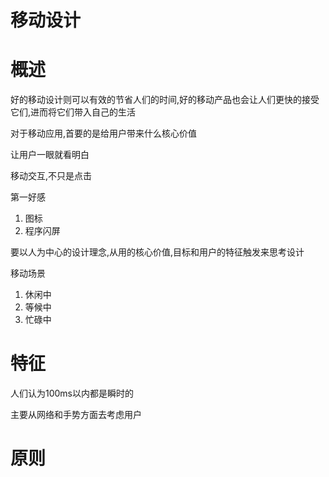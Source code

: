 # 移动设计


# 概述

好的移动设计则可以有效的节省人们的时间,好的移动产品也会让人们更快的接受它们,进而将它们带入自己的生活

对于移动应用,首要的是给用户带来什么核心价值

让用户一眼就看明白

移动交互,不只是点击

第一好感

1. 图标
2. 程序闪屏

要以人为中心的设计理念,从用的核心价值,目标和用户的特征触发来思考设计

移动场景

1. 休闲中
2. 等候中
3. 忙碌中

# 特征

人们认为100ms以内都是瞬时的

主要从网络和手势方面去考虑用户



# 原则

